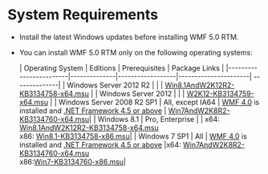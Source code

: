 # System Requirements

- Install the latest Windows updates before installing WMF 5.0 RTM.
- You can install WMF 5.0 RTM only on the following operating systems:

    | Operating System	     | Editions         | Prerequisites        |  Package Links |
    |------------------------|--------------|------------------|----------------------| --------------|
    | Windows Server 2012 R2 |  |  | [Win8.1AndW2K12R2-KB3134758-x64.msu](http://go.microsoft.com/fwlink/?LinkId=717507) |
    | Windows Server 2012	 |  |  | [W2K12-KB3134759-x64.msu](http://go.microsoft.com/fwlink/?LinkId=717506) |
    | Windows Server 2008 R2 SP1 | All, except IA64 | [WMF 4.0](http://www.microsoft.com/en-us/download/details.aspx?id=40855) is installed and [.NET Framework 4.5 or above](https://msdn.microsoft.com/en-us/library/5a4x27ek\(v=vs.110\).aspx) | [Win7AndW2K8R2-KB3134760-x64.msu](http://go.microsoft.com/fwlink/?LinkId=717504)|
    | Windows 8.1 | Pro, Enterprise | | x64: [Win8.1AndW2K12R2-KB3134758-x64.msu](http://go.microsoft.com/fwlink/?LinkId=717507) </br> x86: [Win8.1-KB3134758-x86.msu](http://go.microsoft.com/fwlink/?LinkID=717963)|
    | Windows 7 SP1 | All | [WMF 4.0](http://www.microsoft.com/en-us/download/details.aspx?id=40855) is installed and [.NET Framework 4.5 or above](https://msdn.microsoft.com/en-us/library/5a4x27ek\(v=vs.110\).aspx) |x64: [Win7AndW2K8R2-KB3134760-x64.msu](http://go.microsoft.com/fwlink/?LinkId=717504)  </br> x86:[Win7-KB3134760-x86.msu](http://go.microsoft.com/fwlink/?LinkID=717962)|
